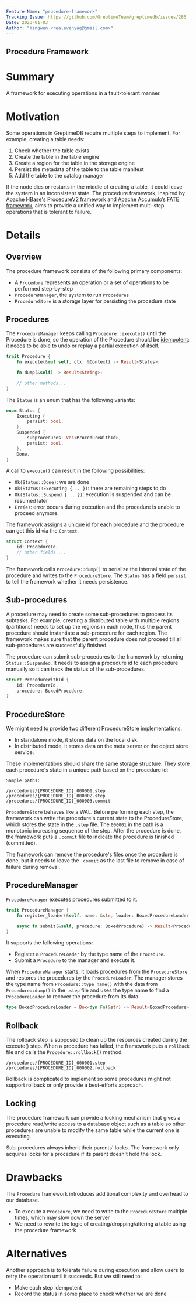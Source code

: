 ```yaml
---
Feature Name: "procedure-framework"
Tracking Issue: https://github.com/GreptimeTeam/greptimedb/issues/286
Date: 2023-01-03
Author: "Yingwen <realevenyag@gmail.com>"
---
```


Procedure Framework
----------------------

# Summary
A framework for executing operations in a fault-tolerant manner.

# Motivation
Some operations in GreptimeDB require multiple steps to implement. For example, creating a table needs:
1. Check whether the table exists
2. Create the table in the table engine
  1. Create a region for the table in the storage engine
  2. Persist the metadata of the table to the table manifest
3. Add the table to the catalog manager

If the node dies or restarts in the middle of creating a table, it could leave the system in an inconsistent state. The procedure framework, inspired by [Apache HBase's ProcedureV2 framework](https://github.com/apache/hbase/blob/bfc9fc9605de638785435e404430a9408b99a8d0/src/main/asciidoc/_chapters/pv2.adoc) and [Apache Accumulo’s FATE framework](https://accumulo.apache.org/docs/2.x/administration/fate), aims to provide a unified way to implement multi-step operations that is tolerant to failure.

# Details
## Overview
The procedure framework consists of the following primary components:
- A `Procedure` represents an operation or a set of operations to be performed step-by-step
- `ProcedureManager`, the system to run `Procedures`
- `ProcedureStore` is a storage layer for persisting the procedure state


## Procedures
The `ProcedureManager` keeps calling `Procedure::execute()` until the Procedure is done, so the operation of the Procedure should be [idempotent](https://developer.mozilla.org/en-US/docs/Glossary/Idempotent): it needs to be able to undo or replay a partial execution of itself.

```rust
trait Procedure {
    fn execute(&mut self, ctx: &Context) -> Result<Status>;

    fn dump(&self) -> Result<String>;

    // other methods...
}
```

The `Status` is an enum that has the following variants:
```rust
enum Status {
    Executing {
        persist: bool,
    },
    Suspended {
        subprocedures: Vec<ProcedureWithId>,
        persist: bool,
    },
    Done,
}
```

A call to `execute()` can result in the following possibilities:
- `Ok(Status::Done)`: we are done
- `Ok(Status::Executing { .. })`: there are remaining steps to do
- `Ok(Status::Suspend { .. })`: execution is suspended and can be resumed later
- `Err(e)`: error occurs during execution and the procedure is unable to proceed anymore.

The framework assigns a unique id for each procedure and the procedure can get this id via the `Context`.

```rust
struct Context {
    id: ProcedureId,
    // other fields ...
}
```

The framework calls `Procedure::dump()` to serialize the internal state of the procedure and writes to the `ProcedureStore`. The `Status` has a field `persist` to tell the framework whether it needs persistence.

## Sub-procedures
A procedure may need to create some sub-procedures to process its subtasks. For example, creating a distributed table with multiple regions (partitions) needs to set up the regions in each node, thus the parent procedure should instantiate a sub-procedure for each region. The framework makes sure that the parent procedure does not proceed till all sub-procedures are successfully finished.

The procedure can submit sub-procedures to the framework by returning `Status::Suspended`. It needs to assign a procedure id to each procedure manually so it can track the status of the sub-procedures.
```rust
struct ProcedureWithId {
    id: ProcedureId,
    procedure: BoxedProcedure,
}
```

## ProcedureStore
We might need to provide two different ProcedureStore implementations:
- In standalone mode, it stores data on the local disk.
- In distributed mode, it stores data on the meta server or the object store service.

These implementations should share the same storage structure. They store each procedure's state in a unique path based on the procedure id:

```
Sample paths:

/procedures/{PROCEDURE_ID}_000001.step
/procedures/{PROCEDURE_ID}_000002.step
/procedures/{PROCEDURE_ID}_000003.commit
```

`ProcedureStore` behaves like a WAL. Before performing each step, the framework can write the procedure's current state to the ProcedureStore, which stores the state in the `.step` file. The `000001` in the path is a monotonic increasing sequence of the step. After the procedure is done, the framework puts a `.commit` file to indicate the procedure is finished (committed).

The framework can remove the procedure's files once the procedure is done, but it needs to leave the `.commit` as the last file to remove in case of failure during removal.

## ProcedureManager
`ProcedureManager` executes procedures submitted to it.

```rust
trait ProcedureManager {
    fn register_loader(&self, name: &str, loader: BoxedProcedureLoader) -> Result<()>;

    async fn submit(&self, procedure: BoxedProcedure) -> Result<ProcedureId>;
}
```

It supports the following operations:
- Register a `ProcedureLoader` by the type name of the `Procedure`.
- Submit a `Procedure` to the manager and execute it.

When `ProcedureManager` starts, it loads procedures from the `ProcedureStore` and restores the procedures by the `ProcedureLoader`. The manager stores the type name from `Procedure::type_name()` with the data from `Procedure::dump()` in the `.step` file and uses the type name to find a `ProcedureLoader` to recover the procedure from its data.

```rust
type BoxedProcedureLoader = Box<dyn Fn(&str) -> Result<BoxedProcedure> + Send>;
```

## Rollback
The rollback step is supposed to clean up the resources created during the execute() step. When a procedure has failed, the framework puts a `rollback` file and calls the `Procedure::rollback()` method.


```text
/procedures/{PROCEDURE_ID}_000001.step
/procedures/{PROCEDURE_ID}_000002.rollback
```

Rollback is complicated to implement so some procedures might not support rollback or only provide a best-efforts approach.

## Locking
The procedure framework can provide a locking mechanism that gives a procedure read/write access to a database object such as a table so other procedures are unable to modify the same table while the current one is executing.

Sub-procedures always inherit their parents' locks. The framework only acquires locks for a procedure if its parent doesn't hold the lock.

# Drawbacks
The `Procedure` framework introduces additional complexity and overhead to our database.
- To execute a `Procedure`, we need to write to the `ProcedureStore` multiple times, which may slow down the server
- We need to rewrite the logic of creating/dropping/altering a table using the procedure framework

# Alternatives
Another approach is to tolerate failure during execution and allow users to retry the operation until it succeeds. But we still need to:
- Make each step idempotent
- Record the status in some place to check whether we are done
